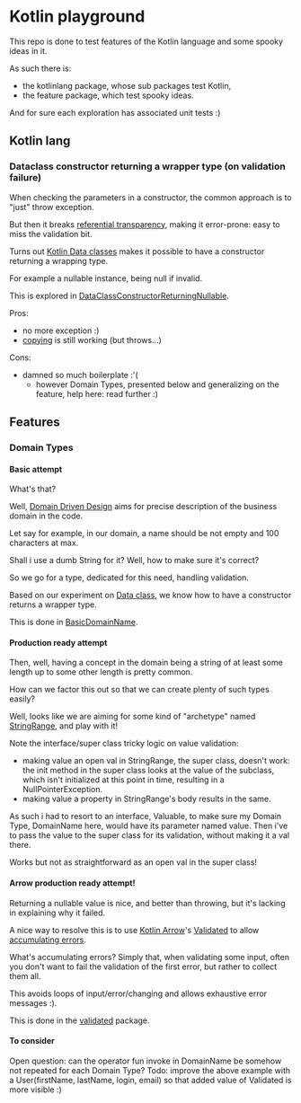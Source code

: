 # Kotlin playground

This repo is done to test features of the Kotlin language and some spooky ideas in it.

As such there is:

- the kotlinlang package, whose sub packages test Kotlin,
- the feature package, which test spooky ideas.

And for sure each exploration has associated unit tests :)

## Kotlin lang

### Dataclass constructor returning a wrapper type (on validation failure)

When checking the parameters in a constructor, the common approach is to "just" throw exception.

But then it breaks [referential transparency](https://en.wikipedia.org/wiki/Referential_transparency), making it error-prone: easy to miss the validation bit.

Turns out [Kotlin Data classes](https://kotlinlang.org/docs/data-classes.html) makes it possible to have a constructor returning a wrapping type.

For example a nullable instance, being null if invalid.

This is explored in [DataClassConstructorReturningNullable](/src/main/kotlin/kotlinlang/dataclass/DataClassConstructorReturningNullable.kt).

Pros:

- no more exception :)
- [copying](https://kotlinlang.org/docs/data-classes.html#copying) is still working (but throws...)

Cons:

- damned so much boilerplate :'(
  - however Domain Types, presented below and generalizing on the feature, help here: read further :)  

## Features

### Domain Types

#### Basic attempt

What's that?

Well, [Domain Driven Design](https://en.wikipedia.org/wiki/Domain-driven_design) aims for precise description of the business domain in the code.

Let say for example, in our domain, a name should be not empty and 100 characters at max.

Shall i use a dumb String for it? Well, how to make sure it's correct? 

So we go for a type, dedicated for this need, handling validation.

Based on our experiment on [Data class](/src/main/kotlin/kotlinlang/dataclass), we know how to have a constructor returns a wrapper type.

This is done in [BasicDomainName](/src/main/kotlin/feature/domaintypes/basic/BasicDomainName.kt).

#### Production ready attempt

Then, well, having a concept in the domain being a string of at least some length up to some other length is pretty common.

How can we factor this out so that we can create plenty of such types easily?

Well, looks like we are aiming for some kind of "archetype" named [StringRange](/src/main/kotlin/feature/domaintypes/archetypes), and play with it!

Note the interface/super class tricky logic on value validation:

- making value an open val in StringRange, the super class, doesn't work: the init method in the super class looks at the value of the subclass, which isn't initialized at this point in time, resulting in a NullPointerException.
- making value a property in StringRange's body results in the same.

As such i had to resort to an interface, Valuable, to make sure my Domain Type, DomainName here, would have its parameter named value. Then i've to pass the value to the super class for its validation, without making it a val there.

Works but not as straightforward as an open val in the super class!

#### Arrow production ready attempt!

Returning a nullable value is nice, and better than throwing, but it's lacking in explaining why it failed.

A nice way to resolve this is to use [Kotlin Arrow](https://arrow-kt.io/docs/core/)'s [Validated](https://arrow-kt.io/docs/apidocs/arrow-core/arrow.core/-validated/) to allow [accumulating errors](https://arrow-kt.io/docs/patterns/error_handling/). 

What's accumulating errors? Simply that, when validating some input, often you don't want to fail the validation of the first error, but rather to collect them all.

This avoids loops of input/error/changing and allows exhaustive error messages :).

This is done in the [validated](/src/main/kotlin/feature/domaintypes/validated) package.

#### To consider

Open question: can the operator fun invoke in DomainName be somehow not repeated for each Domain Type?
Todo: improve the above example with a User(firstName, lastName, login, email) so that added value of Validated is more visible :)